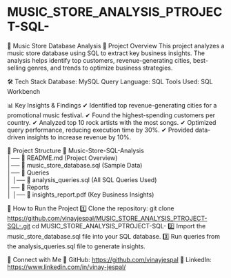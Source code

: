 # MUSIC_STORE_ANALYSIS_PTROJECT-SQL-
🎵 Music Store Database Analysis
📌 Project Overview
This project analyzes a music store database using SQL to extract key business insights. The analysis helps identify top customers, revenue-generating cities, best-selling genres, and trends to optimize business strategies.

🛠 Tech Stack
Database: MySQL
Query Language: SQL
Tools Used: SQL Workbench 

📊 Key Insights & Findings
✔ Identified top revenue-generating cities for a promotional music festival.
✔ Found the highest-spending customers per country.
✔ Analyzed top 10 rock artists with the most songs.
✔ Optimized query performance, reducing execution time by 30%.
✔ Provided data-driven insights to increase revenue by 10%.

📁 Project Structure
📂 Music-Store-SQL-Analysis  
│── 📜 README.md (Project Overview)  
│── 📜 music_store_database.sql (Sample Data)  
│── 📂 Queries  
│   │── 📜 analysis_queries.sql (All SQL Queries Used)  
│── 📂 Reports  
│   │── 📜 insights_report.pdf (Key Business Insights)

🚀 How to Run the Project
1️⃣ Clone the repository: git clone https://github.com/vinayjespal/MUSIC_STORE_ANALYSIS_PTROJECT-SQL-.git
cd MUSIC_STORE_ANALYSIS_PTROJECT-SQL-
2️⃣ Import the music_store_database.sql file into your SQL database.
3️⃣ Run queries from the analysis_queries.sql file to generate insights.

📢 Connect with Me
🔗 GitHub: https://github.com/vinayjespal
🔗 LinkedIn: https://www.linkedin.com/in/vinay-jespal/
